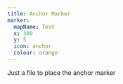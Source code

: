 ```yaml
---
title: Anchor Marker
marker:
  mapName: Test
  x: 300
  y: 5
  icon: anchor
  colour: orange
---
```


Just a file to place the anchor marker

